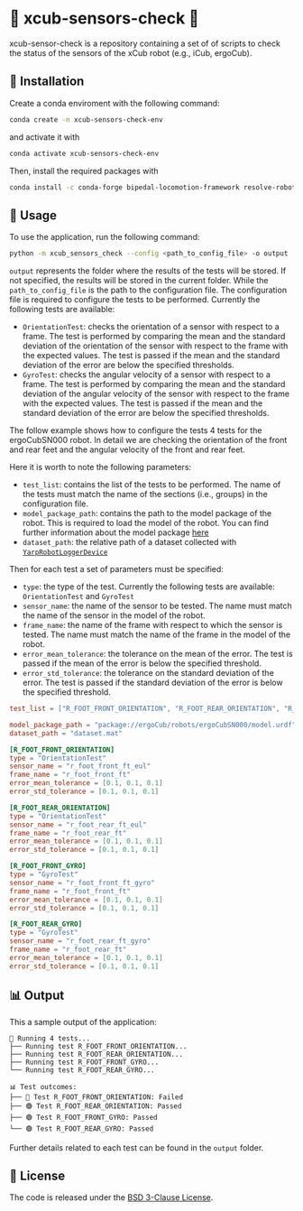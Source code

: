 # 🧪 xcub-sensors-check 🧪

xcub-sensor-check is a repository containing a set of of scripts to check the status of the sensors of the xCub robot (e.g., iCub, ergoCub).

## 🚀 Installation
Create a conda enviroment with the following command:

```bash
conda create -n xcub-sensors-check-env
```
and activate it with
```bash
conda activate xcub-sensors-check-env
```

Then, install the required packages with
```bash
conda install -c conda-forge bipedal-locomotion-framework resolve-robotics-uri-py h5py matplotlib
```

## 📝 Usage
To use the application, run the following command:
```bash
python -m xcub_sensors_check --config <path_to_config_file> -o output
```

`output` represents the folder where the results of the tests will be stored. If not specified, the results will be stored in the current folder. While the `path_to_config_file` is the path to the configuration file.
The configuration file is required to configure the tests to be performed. Currently the following tests are available:
- `OrientationTest`: checks the orientation of a sensor with respect to a frame. The test is performed by comparing the mean and the standard deviation of the orientation of the sensor with respect to the frame with the expected values. The test is passed if the mean and the standard deviation of the error are below the specified thresholds.
- `GyroTest`: checks the angular velocity of a sensor with respect to a frame. The test is performed by comparing the mean and the standard deviation of the angular velocity of the sensor with respect to the frame with the expected values. The test is passed if the mean and the standard deviation of the error are below the specified thresholds.

The follow example shows how to configure the tests 4 tests for the ergoCubSN000 robot. In detail we are checking the orientation of the front and rear feet and the angular velocity of the front and rear feet.

Here it is worth to note the following parameters:
- `test_list`: contains the list of the tests to be performed. The name of the tests must match the name of the sections (i.e., groups) in the configuration file.
- `model_package_path`: contains the path to the model package of the robot. This is required to load the model of the robot. You can find further information about the model package [here](https://github.com/ami-iit/resolve-robotics-uri-py)
- `dataset_path`: the relative path of a dataset collected with [`YarpRobotLoggerDevice`](https://github.com/ami-iit/bipedal-locomotion-framework/tree/7723da13e4ddab9ebafe53df1daacf2e04719126/devices/YarpRobotLoggerDevice)

Then for each test a set of parameters must be specified:
- `type`: the type of the test. Currently the following tests are available: `OrientationTest` and `GyroTest`
- `sensor_name`: the name of the sensor to be tested. The name must match the name of the sensor in the model of the robot.
- `frame_name`: the name of the frame with respect to which the sensor is tested. The name must match the name of the frame in the model of the robot.
- `error_mean_tolerance`: the tolerance on the mean of the error. The test is passed if the mean of the error is below the specified threshold.
- `error_std_tolerance`: the tolerance on the standard deviation of the error. The test is passed if the standard deviation of the error is below the specified threshold.

```toml
test_list = ["R_FOOT_FRONT_ORIENTATION", "R_FOOT_REAR_ORIENTATION", "R_FOOT_FRONT_GYRO", "R_FOOT_REAR_GYRO"]

model_package_path = "package://ergoCub/robots/ergoCubSN000/model.urdf"
dataset_path = "dataset.mat"

[R_FOOT_FRONT_ORIENTATION]
type = "OrientationTest"
sensor_name = "r_foot_front_ft_eul"
frame_name = "r_foot_front_ft"
error_mean_tolerance = [0.1, 0.1, 0.1]
error_std_tolerance = [0.1, 0.1, 0.1]

[R_FOOT_REAR_ORIENTATION]
type = "OrientationTest"
sensor_name = "r_foot_rear_ft_eul"
frame_name = "r_foot_rear_ft"
error_mean_tolerance = [0.1, 0.1, 0.1]
error_std_tolerance = [0.1, 0.1, 0.1]

[R_FOOT_FRONT_GYRO]
type = "GyroTest"
sensor_name = "r_foot_front_ft_gyro"
frame_name = "r_foot_front_ft"
error_mean_tolerance = [0.1, 0.1, 0.1]
error_std_tolerance = [0.1, 0.1, 0.1]

[R_FOOT_REAR_GYRO]
type = "GyroTest"
sensor_name = "r_foot_rear_ft_gyro"
frame_name = "r_foot_rear_ft"
error_mean_tolerance = [0.1, 0.1, 0.1]
error_std_tolerance = [0.1, 0.1, 0.1]
```

## 📊 Output
This a sample output of the application:
```
🧪 Running 4 tests...
├── Running test R_FOOT_FRONT_ORIENTATION...
├── Running test R_FOOT_REAR_ORIENTATION...
├── Running test R_FOOT_FRONT_GYRO...
└── Running test R_FOOT_REAR_GYRO...

📊 Test outcomes:
├── 🔴 Test R_FOOT_FRONT_ORIENTATION: Failed
├── 🟢 Test R_FOOT_REAR_ORIENTATION: Passed
├── 🟢 Test R_FOOT_FRONT_GYRO: Passed
└── 🟢 Test R_FOOT_REAR_GYRO: Passed
```
Further details related to each test can be found in the `output` folder.

## 📜 License
The code is released under the [BSD 3-Clause License](./LICENSE).
